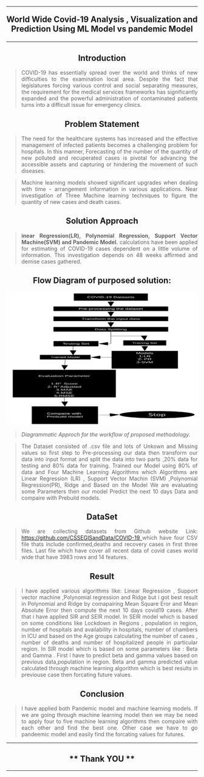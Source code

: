 ## <h2 align="center"> <hr/>World Wide Covid-19 Analysis , Visualization and Prediction Using ML Model vs pandemic Model<hr/> </h2>

<h2 align= "center">Introduction</h2>
 
> <p align="justify"> COVID-19 has essentially spread over the world and thinks of new difficulties to the examination local area. Despite the fact that legislatures forcing various control and social separating measures, the requirement for the medical services frameworks has significantly expanded and the powerful administration of contaminated patients turns into a difficult issue for emergency clinics.</p>

<h2 align= "center">Problem Statement </h2>
 
> <p align="justify"> The need for the healthcare systems has increased and the effective management of infected patients becomes a challenging problem for hospitals. In this manner, Forecasting of the number of the quantity of new polluted and recuperated cases is pivotal for advancing the accessible assets and capturing or hindering the movement of such diseases.</p>

> <p align="justify">Machine learning models showed significant upgrades when dealing with time - arrangement information in various applications. Near investigation of Three Machine learning techniques to figure the quantity of new cases and death cases.</p>

<h2 align= "center">Solution Approach</h2>
 
> **<p align="justify"> inear Regression(LR), Polynomial Regression, Support Vector Machine(SVM) and Pandemic Model.** calculations have been applied for estimating of COVID-19 cases dependent on a little volume of information. This investigation depends on 48 weeks affirmed and demise cases gathered.</p>

<h2 align= "center"> Flow Diagram of purposed solution:</h2>
<img src="./Image/flow Chat.png" alt="iagrammatic Approch for the workflow of proposed methodology" width="100%" height="350px"/>

> _Diagrammatic Approch for the workflow of proposed methodology._

> <p align="justify">The Dataset consisted of .csv file and lots of Unkown and Missing values so first step to Pre-processing our data then transform our data into input format and split the data into two parts ,20% data for testing and 80% data for training. Trained our Model using 80% of data and Four Machine Learning Algorithms which Algorithms are Linear Regression (LR) , Support Vector Machin (SVM) ,Polynomial Regression(PR), Ridge and Based on the Model We are evaluating some Parameters then our model Predict the next 10 days Data and compaire with Prebuild models.</p>

<h2 align= "center">DataSet</h2>

> <p align="justify">We are collecting datasets from Github website Link: <a href="https://github.com/CSSEGISandData/COVID-19" >https://github.com/CSSEGISandData/COVID-19 </a> which have four CSV file thats include confirmed,deaths and recovery cases in first three files. Last file which have cover all recent data of covid cases world wide that have 3983 rows and 14 features.</p>

<h2 align= "center">Result</h2>

> <p align="justify"> I have applied various algorithms like: Linear Regression , Support vector machine ,Polynomial regression and Ridge but i got best result in Polynomial and Ridge by comapairing Mean Square Eror and Mean Absolute Error then compute the next 10 days covid19 cases. After that i have applied SIR and SEIR model. In SEIR model which is based on some conditions like Lockdown in Regions , population in region, number of hospitals and availability in hospitals, number of chambers in ICU and based on the Age groups calculating the number of cases , number of deaths and number of hospitalized people in particular region. In SIR model which is based on some parameters like : Beta and Gamma . First i have to predict beta and gamma values based on previous data,population in region. Beta and gamma predicted value calculated through machine learning algorithm which is best results in previouse case then forcating future values.</p>

<h2 align= "center">Conclusion</h2>

> <p align="justify">I have applied both Pandemic model and machine learning models. If we are going through machine learning model then we may be need to apply four to five machine learning algorithms then compaire with each other and find the best one. Other case we have to go pandeemic model and easily find the forcating values for futures.</p>

---

 <h2 align="center"> ** Thank YOU ** </h2> 
 
 ***
